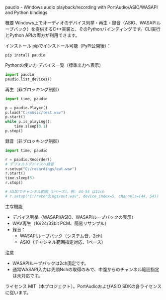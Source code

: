 paudio - Windows audio playback/recording with PortAudio/ASIO/WASAPI and Python bindings

概要
Windows上でオーディオのデバイス列挙・再生・録音（ASIO、WASAPIループバック）を提供するC++実装と、そのPythonバインディングです。CLI実行とPython APIの両方が利用できます。

インストール
pipでインストール可能（PyPI公開後）：

```
pip install paudio
```

Pythonの使い方
デバイス一覧（標準出力へ表示）

```python
import paudio
paudio.list_devices()
```

再生（非ブロッキング制御）

```python
import time, paudio

p = paudio.Player()
p.load("C:/music/test.wav")
p.start()
while p.is_playing():
    time.sleep(0.1)
p.stop()
```

録音（非ブロッキング制御）

```python
import time, paudio

r = paudio.Recorder()
# デフォルトデバイスへ録音
r.setup("C:/recordings/out.wav")
r.start()
time.sleep(5)
r.stop()

# ASIOでチャンネル範囲（1ベース）。例: 44-54 は11ch
# r.setup("C:/recordings/out.wav", device_index=5, channels=(44, 54))
```

主な機能
- デバイス列挙（WASAPI/ASIO、WASAPIループバックの表示）
- WAV再生（16/24/32bit PCM、簡易リサンプル）
- 録音：
  - WASAPIループバック（システム音、2ch）
  - ASIO（チャンネル範囲指定対応、1ベース）

注意
- WASAPIループバックは2ch固定です。
- 通常WASAPI入力は先頭Nchの取得のみで、中腹からのチャンネル範囲指定は未対応です。

ライセンス
MIT（本プロジェクト）。PortAudioおよびASIO SDKの各ライセンスに従います。



